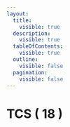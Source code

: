 ```yaml
---
layout:
  title:
    visible: true
  description:
    visible: true
  tableOfContents:
    visible: true
  outline:
    visible: false
  pagination:
    visible: false
---
```


# TCS ( 18 )

<div data-full-width="true">

<figure><img src="https://rider-card.com/images/cardlist/card/TCS-001.png" alt=""><figcaption></figcaption></figure>

 

<figure><img src="https://rider-card.com/images/cardlist/card/TCS-002.png" alt=""><figcaption></figcaption></figure>

 

<figure><img src="https://rider-card.com/images/cardlist/card/TCS-003.png" alt=""><figcaption></figcaption></figure>

 

<figure><img src="https://rider-card.com/images/cardlist/card/TCS-004.png" alt=""><figcaption></figcaption></figure>

 

<figure><img src="https://rider-card.com/images/cardlist/card/TCS-005.png" alt=""><figcaption></figcaption></figure>

</div>

<div data-full-width="true">

<figure><img src="https://rider-card.com/images/cardlist/card/TCS-006.png" alt=""><figcaption></figcaption></figure>

 

<figure><img src="https://rider-card.com/images/cardlist/card/TCS-007.png" alt=""><figcaption></figcaption></figure>

 

<figure><img src="https://rider-card.com/images/cardlist/card/TCS-008.png" alt=""><figcaption></figcaption></figure>

 

<figure><img src="https://rider-card.com/images/cardlist/card/TCS-009.png" alt=""><figcaption></figcaption></figure>

 

<figure><img src="https://rider-card.com/images/cardlist/card/TCS-010.png" alt=""><figcaption></figcaption></figure>

</div>

<div data-full-width="true">

<figure><img src="https://rider-card.com/images/cardlist/card/TCS-011.png" alt=""><figcaption></figcaption></figure>

 

<figure><img src="https://rider-card.com/images/cardlist/card/TCS-012.png" alt=""><figcaption></figcaption></figure>

 

<figure><img src="https://rider-card.com/images/cardlist/card/TCS-013.png" alt=""><figcaption></figcaption></figure>

 

<figure><img src="https://rider-card.com/images/cardlist/card/TCS-014.png" alt=""><figcaption></figcaption></figure>

 

<figure><img src="https://rider-card.com/images/cardlist/card/TCS-015.png" alt=""><figcaption></figcaption></figure>

</div>

<div data-full-width="true">

<figure><img src="https://rider-card.com/images/cardlist/card/TCS-016.png" alt=""><figcaption></figcaption></figure>

 

<figure><img src="https://rider-card.com/images/cardlist/card/TCS-017.png" alt=""><figcaption></figcaption></figure>

 

<figure><img src="https://rider-card.com/images/cardlist/card/TCS-018.png" alt=""><figcaption></figcaption></figure>

 

<figure><img src="https://rider-card.com/images/cardlist/card/TCS-019.png" alt=""><figcaption></figcaption></figure>

 

<figure><img src="https://rider-card.com/images/cardlist/card/TCS-020.png" alt=""><figcaption></figcaption></figure>

</div>
